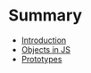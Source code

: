 # Summary

* [Introduction](README.md)
* [Objects in JS](chapter1.md)
* [Prototypes](prototypes.md)

